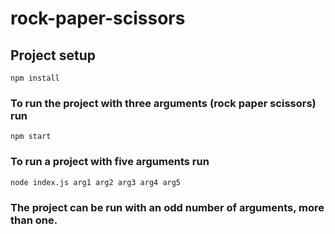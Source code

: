 # rock-paper-scissors

## Project setup
```
npm install
```
### To run the project with three arguments (rock paper scissors) run
```
npm start
```

### To run a project with five arguments run
```
node index.js arg1 arg2 arg3 arg4 arg5
```

### The project can be run with an odd number of arguments, more than one.
